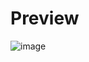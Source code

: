 # Preview

![image](https://github.com/Varinder-Dhillon0/Designs/assets/98728916/bc903f7a-5235-482e-b32c-f61e8c787370)
